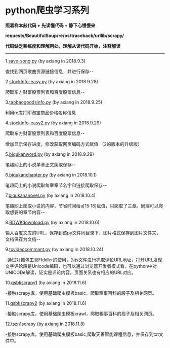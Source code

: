 # python爬虫学习系列  

**照着样本敲代码 + 先读懂代码 + 静下心慢慢来**

**requests/BeautifulSoup/re/os/traceback/urllib/scrapy/**

**代码缺乏熟练度和理解用处，理解从读代码开始，注释解读**

---------------------------------------------------------------

1.[save-song.py](https://github.com/axianga/python/blob/master/save_song.py)
(by axiang in 2018.9.3)

查找到网页歌曲资源链接信息，并进行保存--
  
2.[stockInfo-easy.py](https://github.com/axianga/python/blob/master/stockInfo-easy.py)     (by axiang in 2018.9.28)
 
  爬取东方财富股票列表和百度股票信息--
  
3.[taobaogoodsinfo.py](https://github.com/axianga/python/blob/master/taobaogoodsinfo.py)    (by axiang in 2018.9.25)

  利用re库打印淘宝商品价格名称信息
  
4.[stockInfo-easy2.py](https://github.com/axianga/python/blob/master/stockInfo-easy2.py)     (by axiang in 2018.9.29)

  爬取东方财富股票列表和百度股票信息--
  
  增加显示保存进度，修改获取网页编码方式赋值 （2的版本的升级版）

5.[biqukanword.py](https://github.com/axianga/python/blob/master/biqukanword.py)     (by axiang in 2018.9.29)

 笔趣网上的小说单章正文爬取保存--
 
6.[biqukanchapter.py](https://github.com/axianga/python/blob/master/biqukanchapter.py)     (by axiang in 2018.10.1)

 笔趣网上的小说爬取每章章节名字和链接爬取保存--

7.[biqukananovel.py](https://github.com/axianga/python/blob/master/biqukananovel.py)     (by axiang in 2018.10.4)

 笔趣网上爬取小说的内容，节省时间给a\[15:18]赋值，只爬取了三章。同理可以爬取想要的章节内容--

8.[BDWKdownload.py](https://github.com/axianga/python/blob/master/BDWKdownload.py)     (by axiang in 2018.10.6)

 输入百度文库的URL，保存到该py文件同目录下，图片格式保存到图片文件夹，文档保存为文档--



9.[txvideocommant.py](https://github.com/axianga/python/blob/master/txvideocommant.py)     (by axiang in 2018.10.24)

 -通过对抓包工具FIddler的使用，对js文件进行抓取评论URL地址，打开URL发现文字评论段是Unicode编码，也可以通过浏览器开发者模式看，在python中对UNICODe解读，证实是评论内容。页面关系也有相应的URL对应。
 
 
10.[qsbkscrapy1](https://github.com/axianga/python/blob/master/qsbkscrapy1)     (by axiang in 2018.11.6)

 -接触scrapy库，使用基础爬虫模板basic，爬取糗事百科的段子及相关网页。
 
 
11.[qsbkscrapy2](https://github.com/axianga/python/blob/master/qsbkscrapy2)     (by axiang in 2018.11.6)

 -接触scrapy库，使用基础爬虫模板crawl，爬取糗事百科的段子及相关网页。
 
 
12.[tszn1scrapy](https://github.com/axianga/python/blob/master/tszn1scrapy)     (by axiang in 2018.11.8)

 -接触scrapy库，使用基础爬虫模板basic,爬取天善智能课程信息，并保存到txt文件中。
 

